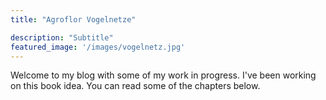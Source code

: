 ```yaml
---
title: "Agroflor Vogelnetze"

description: "Subtitle"
featured_image: '/images/vogelnetz.jpg'
---
```

Welcome to my blog with some of my work in progress. I've been working on this book idea. You can read some of the chapters below.
